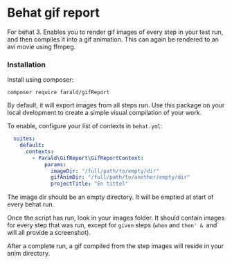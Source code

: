 # Behat gif report

For behat 3. Enables you to render gif images of every step in your test run, and then compiles it into a gif animation. This can again be rendered to an avi movie using ffmpeg.

### Installation

Install using composer:

`composer require farald/gifReport`

By default, it will export images from all steps run.
Use this package on your local dvelopment to create a simple visual compilation of your work.

To enable, configure your list of contexts in `behat.yml`:

```yaml
  suites:
    default:
      contexts:
        - Farald\GifReport\GifReportContext:
            params:
              imageDir: "/full/path/to/empty/dir"
              gifAnimDir: "/full/path/to/another/empty/dir"
              projectTitle: "En tittel"
```

The image dir should be an empty directory. It will be emptied at start of every behat run.

Once the script has run, look in your images folder. It should contain images for every step that was run, except for
`given` steps (`when` and `then' & `and` will all provide a screenshot).

After a complete run, a gif compiled from the step images will reside in your anim directory.
